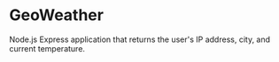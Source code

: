 # GeoWeather
Node.js Express application that returns the user's IP address, city, and current temperature.

